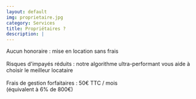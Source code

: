 ```yaml
---
layout: default
img: proprietaire.jpg
category: Services
title: Propriétaires ?
description: |
---
```

  Aucun honoraire : mise en location sans frais<br><br>
  Risques d'impayés réduits : notre algorithme ultra-performant vous aide à choisir le meilleur locataire<br><br>
  Frais de gestion forfaitaires : 50€ TTC / mois<br>(équivalent à 6% de 800€)

